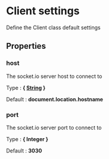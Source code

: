 # Client settings

Define the Client class default settings






## Properties


### host

The socket.io server host to connect to

Type : **{ [String](https://developer.mozilla.org/fr/docs/Web/JavaScript/Reference/Objets_globaux/String) }**

Default : **document.location.hostname**


### port

The socket.io server port to connect to

Type : **{ Integer }**

Default : **3030**